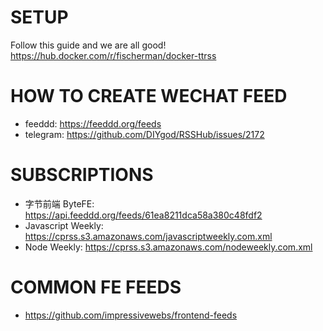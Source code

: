 # SETUP

Follow this guide and we are all good!
https://hub.docker.com/r/fischerman/docker-ttrss

# HOW TO CREATE WECHAT FEED

-   feeddd: https://feeddd.org/feeds
-   telegram: https://github.com/DIYgod/RSSHub/issues/2172

# SUBSCRIPTIONS

-   字节前端 ByteFE: https://api.feeddd.org/feeds/61ea8211dca58a380c48fdf2
-   Javascript Weekly: https://cprss.s3.amazonaws.com/javascriptweekly.com.xml
-   Node Weekly: https://cprss.s3.amazonaws.com/nodeweekly.com.xml

# COMMON FE FEEDS

-   https://github.com/impressivewebs/frontend-feeds
